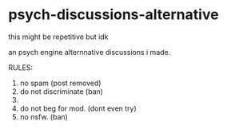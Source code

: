 # psych-discussions-alternative
this might be repetitive but idk

an psych engine alternnative discussions i made.

RULES:

1. no spam (post removed)
2. do not discriminate (ban)
3.
4. do not beg for mod. (dont even try)
5. no nsfw. (ban)


